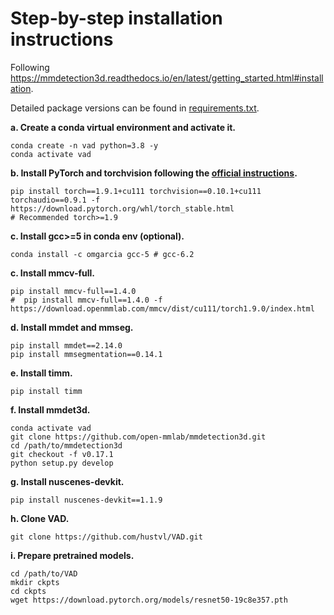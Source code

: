 # Step-by-step installation instructions

Following https://mmdetection3d.readthedocs.io/en/latest/getting_started.html#installation.

Detailed package versions can be found in [requirements.txt](../requirements.txt).



**a. Create a conda virtual environment and activate it.**
```shell
conda create -n vad python=3.8 -y
conda activate vad
```

**b. Install PyTorch and torchvision following the [official instructions](https://pytorch.org/).**
```shell
pip install torch==1.9.1+cu111 torchvision==0.10.1+cu111 torchaudio==0.9.1 -f https://download.pytorch.org/whl/torch_stable.html
# Recommended torch>=1.9
```

**c. Install gcc>=5 in conda env (optional).**
```shell
conda install -c omgarcia gcc-5 # gcc-6.2
```

**c. Install mmcv-full.**
```shell
pip install mmcv-full==1.4.0
#  pip install mmcv-full==1.4.0 -f https://download.openmmlab.com/mmcv/dist/cu111/torch1.9.0/index.html
```

**d. Install mmdet and mmseg.**
```shell
pip install mmdet==2.14.0
pip install mmsegmentation==0.14.1
```

**e. Install timm.**
```shell
pip install timm
```

**f. Install mmdet3d.**
```shell
conda activate vad
git clone https://github.com/open-mmlab/mmdetection3d.git
cd /path/to/mmdetection3d
git checkout -f v0.17.1
python setup.py develop
```

**g. Install nuscenes-devkit.**
```shell
pip install nuscenes-devkit==1.1.9
```

**h. Clone VAD.**
```shell
git clone https://github.com/hustvl/VAD.git
```

**i. Prepare pretrained models.**
```shell
cd /path/to/VAD
mkdir ckpts
cd ckpts 
wget https://download.pytorch.org/models/resnet50-19c8e357.pth
```
